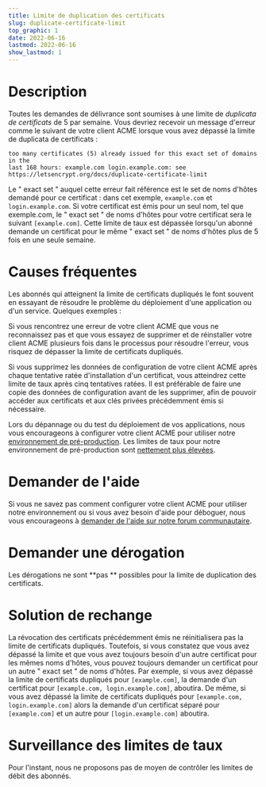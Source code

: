 ```yaml
---
title: Limite de duplication des certificats
slug: duplicate-certificate-limit
top_graphic: 1
date: 2022-06-16
lastmod: 2022-06-16
show_lastmod: 1
---
```



# Description
Toutes les demandes de délivrance sont soumises à une limite de *duplicata de certificats* de 5 par semaine. Vous devriez recevoir un message d'erreur comme le suivant de votre client ACME lorsque vous avez dépassé la limite de duplicata de certificats :
```
too many certificates (5) already issued for this exact set of domains in the
last 168 hours: example.com login.example.com: see https://letsencrypt.org/docs/duplicate-certificate-limit
```
Le " exact set " auquel cette erreur fait référence est le set de noms d'hôtes demandé pour ce certificat : dans cet exemple, `example.com` et `login.example.com`. Si votre certificat est émis pour un seul nom, tel que exemple.com, le " exact set " de noms d'hôtes pour votre certificat sera le suivant `[example.com]`. Cette limite de taux est dépassée lorsqu'un abonné demande un certificat pour le même " exact set " de noms d'hôtes plus de 5 fois en une seule semaine.

# Causes fréquentes

Les abonnés qui atteignent la limite de certificats dupliqués le font souvent en essayant de résoudre le problème du déploiement d'une application ou d'un service. Quelques exemples :

Si vous rencontrez une erreur de votre client ACME que vous ne reconnaissez pas et que vous essayez de supprimer et de réinstaller votre client ACME plusieurs fois dans le processus pour résoudre l'erreur, vous risquez de dépasser la limite de certificats dupliqués.

Si vous supprimez les données de configuration de votre client ACME après chaque tentative ratée d'installation d'un certificat, vous atteindrez cette limite de taux après cinq tentatives ratées. Il est préférable de faire une copie des données de configuration avant de les supprimer, afin de pouvoir accéder aux certificats et aux clés privées précédemment émis si nécessaire.

Lors du dépannage ou du test du déploiement de vos applications, nous vous encourageons à configurer votre client ACME pour utiliser notre [environnement de pré-production](/docs/staging-environment/). Les limites de taux pour notre environnement de pré-production sont [nettement plus élevées](/docs/staging-environment/#rate-limits).

# Demander de l'aide

Si vous ne savez pas comment configurer votre client ACME pour utiliser notre environnement ou si vous avez besoin d'aide pour déboguer, nous vous encourageons à [demander de l'aide sur notre forum communautaire](https://community.letsencrypt.org/c/help/13).

# Demander une dérogation

Les dérogations ne sont **pas ** possibles pour la limite de duplication des certificats.

# Solution de rechange

La révocation des certificats précédemment émis ne réinitialisera pas la limite de certificats dupliqués. Toutefois, si vous constatez que vous avez dépassé la limite et que vous avez toujours besoin d'un autre certificat pour les mêmes noms d'hôtes, vous pouvez toujours demander un certificat pour un autre " exact set " de noms d'hôtes. Par exemple, si vous avez dépassé la limite de certificats dupliqués pour `[example.com]`, la demande d'un certificat pour `[example.com, login.example.com]`, aboutira. De même, si vous avez dépassé la limite de certificats dupliqués pour `[example.com,
login.example.com]` alors la demande d'un certificat séparé pour `[example.com]` et un autre pour `[login.example.com]` aboutira.

# Surveillance des limites de taux

Pour l'instant, nous ne proposons pas de moyen de contrôler les limites de débit des abonnés.
